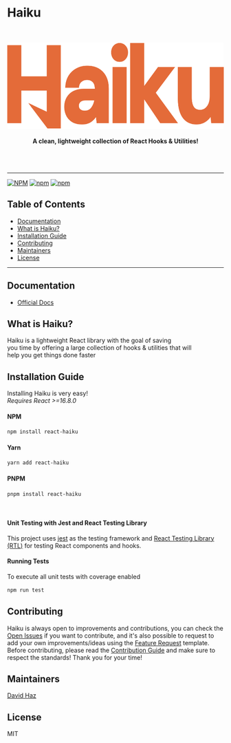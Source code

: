 # Haiku

<div align="center">
	<br>
	<br>
	<img src="./media/haiku-logo-orange.svg" alt="react-haiku" height="200">
	<br>
	<br>
	<b>A clean, lightweight collection of React Hooks & Utilities!</b>
	<br>
	<br>
	<br>
	<br>
	<hr>
</div>

[![NPM](https://img.shields.io/npm/l/react-haiku)](https://github.com/DavidHDev/react-haiku/blob/main/LICENSE.md)
[![npm](https://img.shields.io/npm/v/react-haiku)](https://www.npmjs.com/package/react-haiku)
[![npm](https://img.shields.io/npm/dm/react-haiku)](https://www.npmjs.com/package/react-haiku)

## Table of Contents

- [Documentation](#documentation)
- [What is Haiku?](#what-is-haiku)
- [Installation Guide](#installation-guide)
- [Contributing](#contributing)
- [Maintainers](#maintainers)
- [License](#license)

---


## Documentation

- [Official Docs](https://reacthaiku.dev/)

## What is Haiku?

Haiku is a lightweight React library with the goal of saving<br>
you time by offering a large collection of hooks & utilities that will<br>
help you get things done faster

## Installation Guide

Installing Haiku is very easy! <br>
_Requires React >=16.8.0_
<br>

#### NPM

```sh
npm install react-haiku
```

#### Yarn

```sh
yarn add react-haiku
```

#### PNPM

```sh
pnpm install react-haiku
```

<br>

#### Unit Testing with Jest and React Testing Library

This project uses [jest](https://jestjs.io/) as the testing framework and [React Testing Library (RTL)](https://testing-library.com/docs/react-testing-library/intro) for testing React components and hooks.

#### Running Tests

To execute all unit tests with coverage enabled

```sh
npm run test
```

## Contributing

Haiku is always open to improvements and contributions, you can check the [Open Issues](https://github.com/DavidHDev/react-haiku/issues) if you want to contribute, and it's also possible to request to add your own improvements/ideas using the [Feature Request](https://github.com/DavidHDev/react-haiku/issues/new/choose) template. Before contributing, please read the [Contribution Guide](https://github.com/DavidHDev/react-haiku/blob/main/CONTRIBUTING.MD) and make sure to respect the standards! Thank you for your time!


## Maintainers

[David Haz](https://github.com/DavidHDev)

## License

MIT
